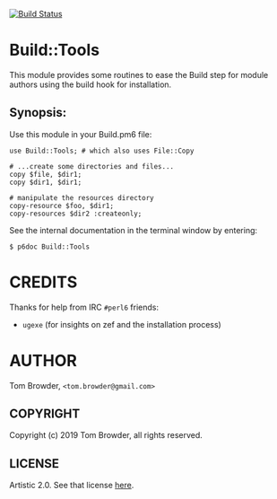 [![Build Status](https://travis-ci.org/tbrowder/Build-Tools.svg?branch=master)](https://travis-ci.org/tbrowder/Build-Tools)

# Build::Tools

This module provides some routines to ease the Build step
for module authors using the build hook for installation.

## Synopsis:

Use this module in your Build.pm6 file:

```
use Build::Tools; # which also uses File::Copy

# ...create some directories and files...
copy $file, $dir1;
copy $dir1, $dir1;

# manipulate the resources directory
copy-resource $foo, $dir1;
copy-resources $dir2 :createonly;
```

See the internal documentation in the terminal window
by entering:

```
$ p6doc Build::Tools
```

CREDITS
=======

Thanks for help from IRC `#perl6` friends:

+ `ugexe` (for insights on zef and the installation process)

AUTHOR
======

Tom Browder, `<tom.browder@gmail.com>`

## COPYRIGHT

Copyright (c) 2019 Tom Browder, all rights reserved.

## LICENSE

Artistic 2.0.  See that license [here](./LICENSE).
